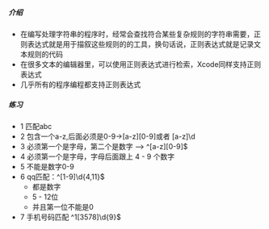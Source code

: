 ##### 介绍
- 在编写处理字符串的程序时，经常会查找符合某些复杂规则的字符串需要，正则表达式就是用于描叙这些规则的的工具，换句话说，正则表达式就是记录文本规则的代码
- 在很多文本的编辑器里，可以使用正则表达式进行检索，Xcode同样支持正则表达式
- 几乎所有的程序编程都支持正则表达式

##### 练习

- 1 匹配abc 
- 2 包含一个a-z,后面必须是0-9->[a-z][0-9]或者 [a-z]\d
- 3 必须第一个是字母，第二个是数字 --> ^[a-z][0-9]$
- 4 必须第一个是字母，字母后面跟上 4 - 9 个数字
- 5 不能是数字0-9
- 6 qq匹配：^[1-9]\d{4,11}$
   - 都是数字
   - 5 - 12位
   - 并且第一位不能是0
- 7 手机号码匹配 ^1[3578]\d{9}$